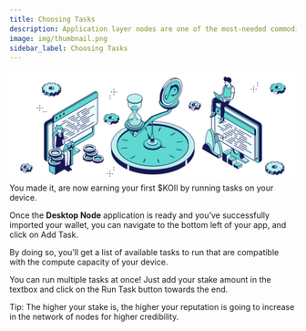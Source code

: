 ```yaml
---
title: Choosing Tasks
description: Application layer nodes are one of the most-needed commodities in Web3.
image: img/thumbnail.png
sidebar_label: Choosing Tasks
---
```


![banner](./img/Run%20a%20Task%20Node.svg)
You made it, are now earning your first $KOII by running tasks on your device.

Once the **Desktop Node** application is ready and you’ve successfully imported your wallet, you can
navigate to the bottom left of your app, and click on Add Task.

By doing so, you’ll get a list of available tasks to run that are compatible with the compute capacity of your device.

You can run multiple tasks at once! Just add your stake amount in the textbox and click on the Run Task button towards the end.

Tip: The higher your stake is, the higher your reputation is going to increase in the network of nodes for higher credibility.
